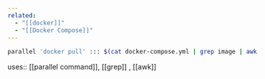 ```yaml
---
related:
  - "[[docker]]"
  - "[[Docker Compose]]"
---
```

```bash
parallel 'docker pull' ::: $(cat docker-compose.yml | grep image | awk '{print $2}')
```

uses:: [[parallel command]], [[grep]] , [[awk]]
